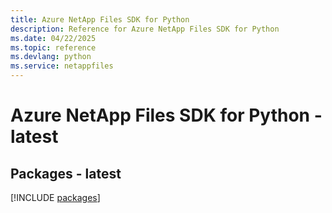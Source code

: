 ```yaml
---
title: Azure NetApp Files SDK for Python
description: Reference for Azure NetApp Files SDK for Python
ms.date: 04/22/2025
ms.topic: reference
ms.devlang: python
ms.service: netappfiles
---
```

# Azure NetApp Files SDK for Python - latest
## Packages - latest
[!INCLUDE [packages](netapp-files-index.md)]